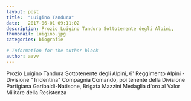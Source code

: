 ```yaml
---
layout: post
title:  "Luigino Tandura"
date:   2017-06-01 09:11:02
description: Prozio Luigino Tandura Sottotenente degli Alpini,
thumbnail: luigino.jpg
categories: biografie

# Information for the author block
author: aavv
---
```

Prozio Luigino Tandura Sottotenente degli Alpini,
6' Reggimento Alpini - Divisione "Tridentina" Compagnia Comando,
poi tenente della Divisione Partigiana  Garibaldi-Natisone,
Brigata Mazzini Medaglia d'oro al Valor Militare della Resistenza